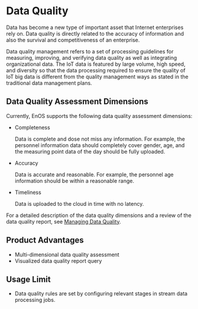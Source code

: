 # Data Quality
Data has become a new type of important asset that Internet enterprises rely on. Data quality is directly related to the accuracy of information and also the survival and competitiveness of an enterprise.

Data quality management refers to a set of processing guidelines for measuring, improving, and verifying data quality as well as integrating organizational data. The IoT data is featured by large volume, high speed, and diversity so that the data processing required to ensure the quality of IoT big data is different from the quality management ways as stated in the traditional data management plans.

## Data Quality Assessment Dimensions
Currently, EnOS supports the following data quality assessment dimensions:
- Completeness

  Data is complete and dose not miss any information. For example, the personnel information data should completely cover gender, age, and the measuring point data of the day should be fully uploaded.

- Accuracy

  Data is accurate and reasonable. For example, the personnel age information should be within a reasonable range.

- Timeliness

  Data is uploaded to the cloud in time with no latency.

For a detailed description of the data quality dimensions and a review of the data quality report, see [Managing Data Quality](../howto/quality/managing_data_quality).

## Product Advantages

- Multi-dimensional data quality assessment
- Visualized data quality report query

## Usage Limit
- Data quality rules are set by configuring relevant stages in stream data processing jobs.
